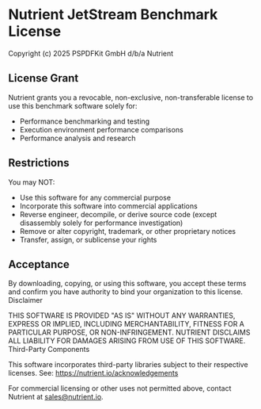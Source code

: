 # Nutrient JetStream Benchmark License

Copyright (c) 2025 PSPDFKit GmbH d/b/a Nutrient

## License Grant

Nutrient grants you a revocable, non-exclusive, non-transferable license to use this benchmark software solely for:
- Performance benchmarking and testing
- Execution environment performance comparisons
- Performance analysis and research

## Restrictions

You may NOT:
- Use this software for any commercial purpose
- Incorporate this software into commercial applications
- Reverse engineer, decompile, or derive source code (except disassembly solely for performance investigation)
- Remove or alter copyright, trademark, or other proprietary notices
- Transfer, assign, or sublicense your rights

## Acceptance

By downloading, copying, or using this software, you accept these terms and confirm you have authority to bind your organization to this license.
Disclaimer

THIS SOFTWARE IS PROVIDED "AS IS" WITHOUT ANY WARRANTIES, EXPRESS OR IMPLIED, INCLUDING MERCHANTABILITY, FITNESS FOR A PARTICULAR PURPOSE, OR NON-INFRINGEMENT. NUTRIENT DISCLAIMS ALL LIABILITY FOR DAMAGES ARISING FROM USE OF THIS SOFTWARE.
Third-Party Components

This software incorporates third-party libraries subject to their respective licenses. See: https://nutrient.io/acknowledgements 

For commercial licensing or other uses not permitted above, contact Nutrient at sales@nutrient.io.
